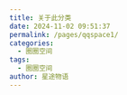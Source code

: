```yaml
---
title: 关于此分类
date: 2024-11-02 09:51:37
permalink: /pages/qqspace1/
categories:
  - 圈圈空间
tags:
  - 圈圈空间
author: 星途物语
---
```

